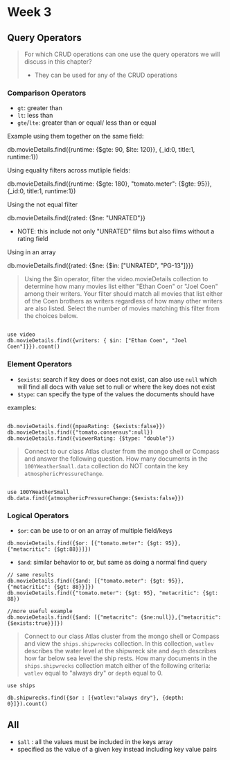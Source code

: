 # Week 3

## Query Operators

> For which CRUD operations can one use the query operators we will discuss in this chapter?
> * They can be used for any of the CRUD operations

### Comparison Operators

* `gt`: greater than
* `lt`: less than
* `gte`/`lte`: greater than or equal/ less than or equal

Example using them together on the same field:

db.movieDetails.find({runtime: {$gte: 90, $lte: 120}}, {_id:0, title:1, runtime:1})

Using equality filters across mutliple fields:

db.movieDetails.find({runtime: {$gte: 180}, "tomato.meter": {$gte: 95}}, {_id:0, title:1, runtime:1})

Using the not equal filter

db.movieDetails.find({rated: {$ne: "UNRATED"}}

 * NOTE: this include not only "UNRATED" films but also films without a rating field

Using in an array

db.movieDetails.find({rated: {$ne: {$in: ["UNRATED", "PG-13"]}}}

> Using the $in operator, filter the video.movieDetails collection to determine how many movies list either
> "Ethan Coen" or "Joel Coen" among their writers. Your filter should match all movies that list either of
> the Coen brothers as writers regardless of how many other writers are also listed. Select the number of
> movies matching this filter from the choices below.

```

use video
db.movieDetails.find({writers: { $in: ["Ethan Coen", "Joel Coen"]}}).count()

```

### Element Operators

* `$exists`: search if key does or does not exist, can also use `null` which will find all docs with value set to null or where the key does not exist
* `$type`: can specify the type of the values the documents should have

examples:
```

db.movieDetails.find({mpaaRating: {$exists:false}})
db.movieDetails.find({"tomato.consensus":null})
db.movieDetails.find({viewerRating: {$type: "double"})

```

> Connect to our class Atlas cluster from the mongo shell or Compass and answer the following question.
> How many documents in the `100YWeatherSmall.data` collection do NOT contain the key `atmosphericPressureChange`.

```

use 100YWeatherSmall
db.data.find({atmosphericPressureChange:{$exists:false}})

```

###  Logical Operators

* `$or`: can be use to or on an array of multiple field/keys

`db.movieDetails.find({$or: [{"tomato.meter": {$gt: 95}}, {"metacritic": {$gt:88}}]})`

* `$and`: similar behavior to or, but same as doing a normal find query

```
// same results
db.movieDetails.find({$and: [{"tomato.meter": {$gt: 95}}, {"metacritic": {$gt: 88}}]})
db.movieDetails.find({"tomato.meter": {$gt: 95}, "metacritic": {$gt: 88})

//more useful example
db.movieDetails.find({$and: [{"metacritc": {$ne:null}},{"metacritic": {$exists:true}}]})

```

> Connect to our class Atlas cluster from the mongo shell or Compass and view the `ships.shipwrecks`
> collection. In this collection, `watlev` describes the water level at the shipwreck site and `depth`
> describes how far below sea level the ship rests. How many documents in the `ships.shipwrecks`
> collection match either of the following criteria: `watlev` equal to "always dry" or `depth` equal to 0.


```
use ships

db.shipwrecks.find({$or : [{watlev:"always dry"}, {depth: 0}]}).count()

```

## All

* `$all` : all the values must be included in the keys array
* specified as the value of a given key instead including key value pairs

```

```

